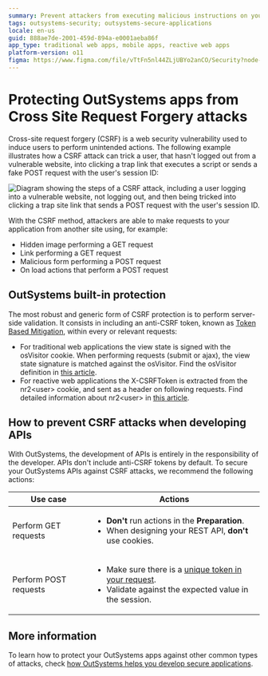 ```yaml
---
summary: Prevent attackers from executing malicious instructions on your OutSystems apps from an external site. Cross Site Request Forgery (CSRF) attack protection.
tags: outsystems-security; outsystems-secure-applications
locale: en-us
guid: 888ae7de-2001-459d-894a-e0001aeba86f
app_type: traditional web apps, mobile apps, reactive web apps
platform-version: o11
figma: https://www.figma.com/file/vTtFn5nl44ZLjUBYo2anCO/Security?node-id=910:240
---
```


# Protecting OutSystems apps from Cross Site Request Forgery attacks

Cross-site request forgery (CSRF) is a web security vulnerability used to induce users to perform unintended actions. The following example illustrates how a CSRF attack can trick a user, that hasn't logged out from a vulnerable website, into clicking a trap link that executes a script or sends a fake POST request with the user's session ID:

![Diagram showing the steps of a CSRF attack, including a user logging into a vulnerable website, not logging out, and then being tricked into clicking a trap site link that sends a POST request with the user's session ID.](images/csrf-attack-example.png "CSRF Attack Example Diagram")

With the CSRF method, attackers are able to make requests to your application from another site using, for example:

  * Hidden image performing a GET request
  * Link performing a GET request
  * Malicious form performing a POST request
  * On load actions that perform a POST request

## OutSystems built-in protection

The most robust and generic form of CSRF protection is to perform server-side validation. It consists in including an anti-CSRF token, known as [Token Based Mitigation](https://cheatsheetseries.owasp.org/cheatsheets/Cross-Site_Request_Forgery_Prevention_Cheat_Sheet.html#token-based-mitigation), within every or relevant requests:

* For traditional web applications the view state is signed with the osVisitor cookie. When performing requests (submit or ajax), the view state signature is matched against the osVisitor. Find the osVisitor definition in [this article](https://success.outsystems.com/Support/Enterprise_Customers/Maintenance_and_Operations/Cookie_Usage_in_Web_Applications). 
* For reactive web applications the X-CSRFToken is extracted from the nr2<user\> cookie, and sent as a header on following requests. Find detailed information about nr2<user\> in [this article](https://success.outsystems.com/Documentation/11/Managing_the_Applications_Lifecycle/Secure_the_Applications/Configure_App_Authentication#Authentication_Cookies).

## How to prevent CSRF attacks when developing APIs

With OutSystems, the development of APIs is entirely in the responsibility of the developer. APIs don't include anti-CSRF tokens by default. To secure your OutSystems APIs against CSRF attacks, we recommend the following actions:

|**Use case** |**Actions** |
|-------------|------------|
|Perform GET requests |<ul><li>**Don't** run actions in the **Preparation**.</li><li>When designing your REST API, **don't** use cookies.</li></ul>|
|Perform POST requests |<ul><li>Make sure there is a [unique token in your request](https://www.outsystems.com/forums/discussion/13556/cross-site-request-forger-token).</li><li>Validate against the expected value in the session.</li></ul>||

## More information 

To learn how to protect your OutSystems apps against other common types of attacks, check [how OutSystems helps you develop secure applications](intro.md).
